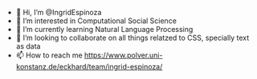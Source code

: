 - 👋 Hi, I’m @IngridEspinoza
- 👀 I’m interested in Computational Social Science
- 🌱 I’m currently learning Natural Language Processing
- 💞️ I’m looking to collaborate on all things relatzed to CSS, specially text as data
- 📫 How to reach me https://www.polver.uni-konstanz.de/eckhard/team/ingrid-espinoza/

<!---
IngridEspinoza/IngridEspinoza is a ✨ special ✨ repository because its `README.md` (this file) appears on your GitHub profile.
You can click the Preview link to take a look at your changes.
--->
